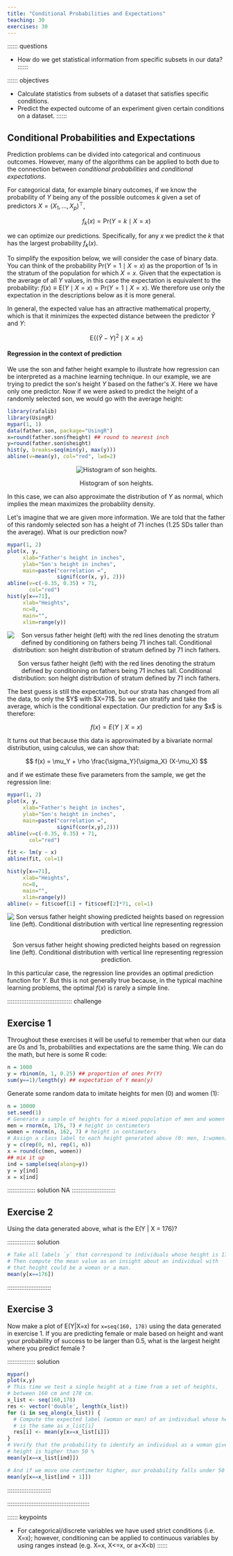 ```yaml
---
title: "Conditional Probabilities and Expectations"
teaching: 30
exercises: 30
---
```


:::::: questions
- How do we get statistical information from specific subsets in our data?
::::::

:::::: objectives
- Calculate statistics from subsets of a dataset that satisfies specific conditions.
- Predict the expected outcome of an experiment given certain conditions on a dataset.
::::::



## Conditional Probabilities and Expectations

Prediction problems can be divided into categorical and continuous outcomes. 
However, many of the algorithms can be applied to both due to the connection 
between _conditional probabilities_ and _conditional expectations_. 

For categorical data, for example binary outcomes, if we know the probability of 
$Y$ being any of the possible outcomes $k$ given a  set of predictors 
$X=(X_1,\dots,X_p)^\top$, 

$$
f_k(x) = \mbox{Pr}(Y=k \mid X=x)
$$

we can optimize our predictions. Specifically, for any $x$ we predict the $k$ 
that has the largest probability $f_k(x)$. 

To simplify the exposition below, we will consider the case of binary data. You 
can think of the probability $\mbox{Pr}(Y=1 \mid X=x)$ as the proportion of 1s 
in the stratum of the population for which $X=x$. Given that the expectation is 
the average of all $Y$ values, in this case the expectation is equivalent to the
probability: $f(x) \equiv \mbox{E}(Y \mid X=x)=\mbox{Pr}(Y=1 \mid X=x)$. We 
therefore use only the expectation in the descriptions below as it is more 
general.

In general, the expected value has an attractive mathematical property, which is
that it minimizes the expected distance between the predictor $\hat{Y}$ and $Y$: 

$$
\mbox{E}\{ (\hat{Y} - Y)^2  \mid  X=x \}
$$ 


#### Regression in the context of prediction

<a name="regression"></a>

We use the son and father height example to illustrate how regression can be 
interpreted as a machine learning technique. In our example, we are trying to 
predict the son's height $Y$ based on the father's $X$. Here we have only one 
predictor. Now if we were asked to predict the height of a randomly selected 
son, we would go with the average height:


``` r
library(rafalib)
library(UsingR)
mypar(1, 1)
data(father.son, package="UsingR")
x=round(father.son$fheight) ## round to nearest inch
y=round(father.son$sheight)
hist(y, breaks=seq(min(y), max(y)))
abline(v=mean(y), col="red", lwd=2)
```

<div class="figure" style="text-align: center">
<img src="fig/conditional-probabilities-expectations-rendered-height_hist-1.png" alt="Histogram of son heights."  />
<p class="caption">Histogram of son heights.</p>
</div>

In this case, we can also approximate the distribution of $Y$ as normal, which 
implies the mean maximizes the probability density. 

Let's imagine that we are given more information. We are told that the father of
this randomly selected son has a height of 71 inches (1.25 SDs taller than the 
average). What is our prediction now? 


``` r
mypar(1, 2)
plot(x, y, 
     xlab="Father's height in inches",
     ylab="Son's height in inches",
     main=paste("correlation =",
                signif(cor(x, y), 2)))
abline(v=c(-0.35, 0.35) + 71,
       col="red")
hist(y[x==71], 
     xlab="Heights", 
     nc=8, 
     main="", 
     xlim=range(y))
```

<div class="figure" style="text-align: center">
<img src="fig/conditional-probabilities-expectations-rendered-conditional_distribution-1.png" alt="Son versus father height (left) with the red lines denoting the stratum defined by conditioning on fathers being 71 inches tall. Conditional distribution: son height distribution of stratum defined by 71 inch fathers."  />
<p class="caption">Son versus father height (left) with the red lines denoting the stratum defined by conditioning on fathers being 71 inches tall. Conditional distribution: son height distribution of stratum defined by 71 inch fathers.</p>
</div>
The best guess is still the expectation, but our strata has changed from all the
data, to only the $Y$ with $X=71$. So we can stratify and take the average, 
which is the conditional expectation. Our prediction for any $x$ is therefore:

$$
f(x) = E(Y \mid X=x)
$$

It turns out that because this data is approximated by a bivariate normal 
distribution, using calculus, we can show that: 

$$
f(x) = \mu_Y + \rho \frac{\sigma_Y}{\sigma_X} (X-\mu_X)
$$

and if we estimate these five parameters from the sample, we get the regression
line:


``` r
mypar(1, 2)
plot(x, y, 
     xlab="Father's height in inches", 
     ylab="Son's height in inches",
     main=paste("correlation =",
                signif(cor(x,y),2)))
abline(v=c(-0.35, 0.35) + 71,
       col="red")

fit <- lm(y ~ x)
abline(fit, col=1)

hist(y[x==71],
     xlab="Heights",
     nc=8,
     main="",
     xlim=range(y))
abline(v = fit$coef[1] + fit$coef[2]*71, col=1)
```

<div class="figure" style="text-align: center">
<img src="fig/conditional-probabilities-expectations-rendered-regression-1.png" alt="Son versus father height showing predicted heights based on regression line (left). Conditional distribution with vertical line representing regression prediction."  />
<p class="caption">Son versus father height showing predicted heights based on regression line (left). Conditional distribution with vertical line representing regression prediction.</p>
</div>

In this particular case, the regression line provides an optimal prediction 
function for $Y$. But this is not generally true because, in the typical machine
learning problems, the optimal $f(x)$ is rarely a simple line.

::::::::::::::::::::::::::::::::::::: challenge

## Exercise 1
Throughout these exercises it will be useful to remember that when our data 
are 0s and 1s, probabilities and expectations are the same thing. We can do 
the math, but here is some R code:


``` r
n = 1000
y = rbinom(n, 1, 0.25) ## proportion of ones Pr(Y)
sum(y==1)/length(y) ## expectation of Y mean(y)
```

Generate some random data to imitate heights for men (0) and women (1):


``` r
n = 10000
set.seed(1)
# Generate a sample of heights for a mixed population of men and women
men = rnorm(n, 176, 7) # height in centimeters 
women = rnorm(n, 162, 7) # height in centimeters
# Assign a class label to each height generated above (0: men, 1:women)
y = c(rep(0, n), rep(1, n))
x = round(c(men, women))
## mix it up
ind = sample(seq(along=y))
y = y[ind]
x = x[ind]
```


:::::::::::::::: solution
NA
:::::::::::::::::::::::::

## Exercise 2

Using the data generated above, what is the E(Y | X = 176)?

:::::::::::::::: solution


``` r
# Take all labels `y` that correspond to individuals whose height is 176 cm.
# Then compute the mean value as an insight about an individual with
# that height could be a woman or a man.
mean(y[x==176])
```

:::::::::::::::::::::::::

## Exercise 3
Now make a plot of E(Y|X=x) for `x=seq(160, 178)` using the data generated
in exercise 1.
If you are predicting female or male based on height and want your probability 
of success to be larger than 0.5, what is the largest height where you predict 
female ?

:::::::::::::::: solution


``` r
mypar()
plot(x,y)
# This time we test a single height at a time from a set of heights,
# between 160 cm and 178 cm.
x_list <- seq(160,178)
res <- vector('double', length(x_list))
for (i in seq_along(x_list)) {
  # Compute the expected label (woman or man) of an individual whose height
  # is the same as x_list[i]
  res[i] <- mean(y[x==x_list[i]])
}
# Verify that the probability to identify an individual as a woman given their
# height is higher than 50 %
mean(y[x==x_list[ind]])

# And if we move one centimeter higher, our probability falls under 50 %
mean(y[x==x_list[ind + 1]])
```

:::::::::::::::::::::::::

:::::::::::::::::::::::::::::::::::::::::::::::

:::::: keypoints
- For categorical/discrete variables we have used strict conditions (i.e. X=x); however, conditioning can be applied to continuous variables by using ranges instead (e.g. X=x, X<=x, or a<X<b)
::::::

